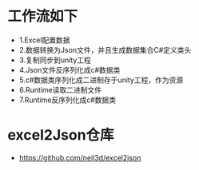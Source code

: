 # 工作流如下
- 1.Excel配置数据
- 2.数据转换为Json文件，并且生成数据集合C#定义类头
- 3.复制同步到unity工程
- 4.Json文件反序列化成c#数据类
- 5.c#数据类序列化成二进制存于unity工程，作为资源
- 6.Runtime读取二进制文件
- 7.Runtime反序列化成c#数据类
# excel2Json仓库
- https://github.com/neil3d/excel2json
